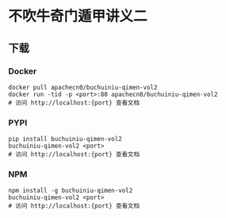 # 不吹牛奇门遁甲讲义二

## 下载

### Docker

```
docker pull apachecn0/buchuiniu-qimen-vol2
docker run -tid -p <port>:80 apachecn0/buchuiniu-qimen-vol2
# 访问 http://localhost:{port} 查看文档
```

### PYPI

```
pip install buchuiniu-qimen-vol2
buchuiniu-qimen-vol2 <port>
# 访问 http://localhost:{port} 查看文档
```

### NPM

```
npm install -g buchuiniu-qimen-vol2
buchuiniu-qimen-vol2 <port>
# 访问 http://localhost:{port} 查看文档
```
